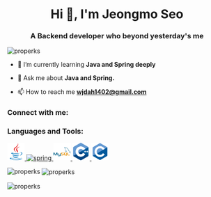 <h1 align="center">Hi 👋, I'm Jeongmo Seo</h1>
<h3 align="center">A Backend developer who beyond yesterday's me</h3>

<p align="left"> <img src="https://komarev.com/ghpvc/?username=properks&label=Profile%20views&color=0e75b6&style=flat" alt="properks" /> </p>

- 🌱 I’m currently learning **Java and Spring deeply**

- 💬 Ask me about **Java and Spring.**

- 📫 How to reach me **wjdah1402@gmail.com**

<h3 align="left">Connect with me:</h3>
<p align="left">
</p>

<h3 align="left">Languages and Tools:</h3>
<p align="left"> <a href="https://www.java.com" target="_blank" rel="noreferrer"> <img src="https://raw.githubusercontent.com/devicons/devicon/master/icons/java/java-original.svg" alt="java" width="40" height="40"/> </a> <a href="https://spring.io/" target="_blank" rel="noreferrer"> <img src="https://www.vectorlogo.zone/logos/springio/springio-icon.svg" alt="spring" width="40" height="40"/> </a> <a href="https://www.mysql.com/" target="_blank" rel="noreferrer"> <img src="https://raw.githubusercontent.com/devicons/devicon/master/icons/mysql/mysql-original-wordmark.svg" alt="mysql" width="40" height="40"/> </a> <a href="https://www.w3schools.com/cpp/" target="_blank" rel="noreferrer"> <img src="https://raw.githubusercontent.com/devicons/devicon/master/icons/cplusplus/cplusplus-original.svg" alt="cplusplus" width="40" height="40"/> </a> <a href="https://www.cprogramming.com/" target="_blank" rel="noreferrer"> <img src="https://raw.githubusercontent.com/devicons/devicon/master/icons/c/c-original.svg" alt="c" width="40" height="40"/> </a> </p>

<p><img align="left" src="https://github-readme-stats.vercel.app/api/top-langs?username=properks&show_icons=true&locale=en&layout=compact" alt="properks" /></p>

<p>&nbsp;<img align="center" src="https://github-readme-stats.vercel.app/api?username=properks&show_icons=true&locale=en" alt="properks" /></p>

<p><img align="center" src="https://github-readme-streak-stats.herokuapp.com/?user=properks&" alt="properks" /></p>

<!---
Properks/Properks is a ✨ special ✨ repository because its `README.md` (this file) appears on your GitHub profile.
You can click the Preview link to take a look at your changes.
--->
